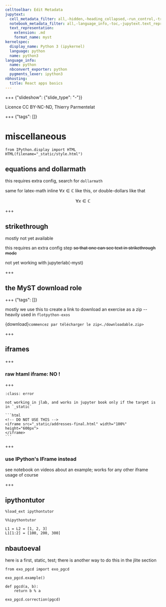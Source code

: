 ```yaml
---
celltoolbar: Edit Metadata
jupytext:
  cell_metadata_filter: all,-hidden,-heading_collapsed,-run_control,-trusted
  notebook_metadata_filter: all,-language_info,-toc,-jupytext.text_representation.jupytext_version,-jupytext.text_representation.format_version
  text_representation:
    extension: .md
    format_name: myst
kernelspec:
  display_name: Python 3 (ipykernel)
  language: python
  name: python3
language_info:
  name: python
  nbconvert_exporter: python
  pygments_lexer: ipython3
nbhosting:
  title: React apps basics
---
```


+++ {"slideshow": {"slide_type": "-"}}

Licence CC BY-NC-ND, Thierry Parmentelat

+++ {"tags": []}

# miscellaneous

```{code-cell} ipython3
from IPython.display import HTML
HTML(filename="_static/style.html")
```

## equations and dollarmath

this requires extra config, search for `dollarmath`

same for latex-math inline $\forall x\in \mathbb{C}$ like this, or double-dollars like that

$$
\forall x\in \mathbb{C}
$$

+++

## strikethrough

mostly not yet available

this requires an extra config step ~~so that one can see text in strikethrough mode~~

not yet working with jupyterlab(-myst)

+++

## the MyST download role

+++ {"tags": []}

mostly we use this to create a link to download an exercise as a zip -- 
heavily used in `flotpython-exos`

{download}`commencez par télécharger le zip<./downloadable.zip>`

+++

## iframes

+++

### raw htaml iframe: NO !

+++

````{admonition} do not use an html iframe tag
:class: error 

not working in jlab, and works in jupyter book only if the target is in `_static`

```html
<!-- DO NOT USE THIS -->
<iframe src="_static/addresses-final.html" width="100%" height="600px">
</iframe>
```
````

+++

### use IPython's IFrame instead

see notebook on videos about an example; works for any other iframe usage of course

+++

## ipythontutor

```{code-cell} ipython3
%load_ext ipythontutor
```

```{code-cell} ipython3
%%ipythontutor

L1 = L2 = [1, 2, 3]
L1[1:2] = [100, 200, 300]
```

## nbautoeval

here is a first, static, test; there is another way to do this in the jlite section

```{code-cell} ipython3
from exo_pgcd import exo_pgcd

exo_pgcd.example()
```

```{code-cell} ipython3
def pgcd(a, b):
    return b % a
```

```{code-cell} ipython3
exo_pgcd.correction(pgcd)
```
